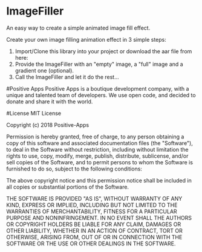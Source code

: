 # ImageFiller
An easy way to create a simple animated image fill effect.

Create your own image filling animation effect in 3 simple steps:
1. Import/Clone this library into your project or download the aar file from here:
2. Provide the ImageFiller with an "empty" image, a "full" image and a gradient one (optional).
3. Call the ImageFiller and let it do the rest...

#Positive Apps
Positive Apps is a boutique development company, with a unique and talented team of developers.
We use open code, and decided to donate and share it with the world.

#License
MIT License

Copyright (c) 2018 Positive-Apps

Permission is hereby granted, free of charge, to any person obtaining a copy
of this software and associated documentation files (the "Software"), to deal
in the Software without restriction, including without limitation the rights
to use, copy, modify, merge, publish, distribute, sublicense, and/or sell
copies of the Software, and to permit persons to whom the Software is
furnished to do so, subject to the following conditions:

The above copyright notice and this permission notice shall be included in all
copies or substantial portions of the Software.

THE SOFTWARE IS PROVIDED "AS IS", WITHOUT WARRANTY OF ANY KIND, EXPRESS OR
IMPLIED, INCLUDING BUT NOT LIMITED TO THE WARRANTIES OF MERCHANTABILITY,
FITNESS FOR A PARTICULAR PURPOSE AND NONINFRINGEMENT. IN NO EVENT SHALL THE
AUTHORS OR COPYRIGHT HOLDERS BE LIABLE FOR ANY CLAIM, DAMAGES OR OTHER
LIABILITY, WHETHER IN AN ACTION OF CONTRACT, TORT OR OTHERWISE, ARISING FROM,
OUT OF OR IN CONNECTION WITH THE SOFTWARE OR THE USE OR OTHER DEALINGS IN THE
SOFTWARE.
